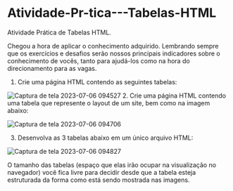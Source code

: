 # Atividade-Pr-tica---Tabelas-HTML
Atividade Prática de Tabelas HTML.

Chegou a hora de aplicar o conhecimento adquirido. Lembrando sempre
que os exercícios e desafios serão nossos principais indicadores sobre o
conhecimento de vocês, tanto para ajudá-los como na hora do
direcionamento para as vagas.

1. Crie uma página HTML contendo as seguintes tabelas:
   
![Captura de tela 2023-07-06 094527](https://github.com/RogerioFernandesSilva/Atividade-Pr-tica---Tabelas-HTML/assets/106206470/0b2e35ff-3e21-47ad-b9a2-3fe9ae1a4e63)
2. Crie uma página HTML contendo uma tabela que represente o layout de um site, bem como na imagem abaixo:

![Captura de tela 2023-07-06 094706](https://github.com/RogerioFernandesSilva/Atividade-Pr-tica---Tabelas-HTML/assets/106206470/91c74e66-8ed8-4624-8a24-f6e8e02b66ce)

3. Desenvolva as 3 tabelas abaixo em um único arquivo HTML:

![Captura de tela 2023-07-06 094827](https://github.com/RogerioFernandesSilva/Atividade-Pr-tica---Tabelas-HTML/assets/106206470/b5442c8c-50ab-42d8-be1f-1930fcf0571d)

O tamanho das tabelas (espaço que elas irão ocupar na visualização no navegador) você fica livre para decidir desde que a tabela esteja
estruturada da forma como está sendo mostrada nas imagens.

